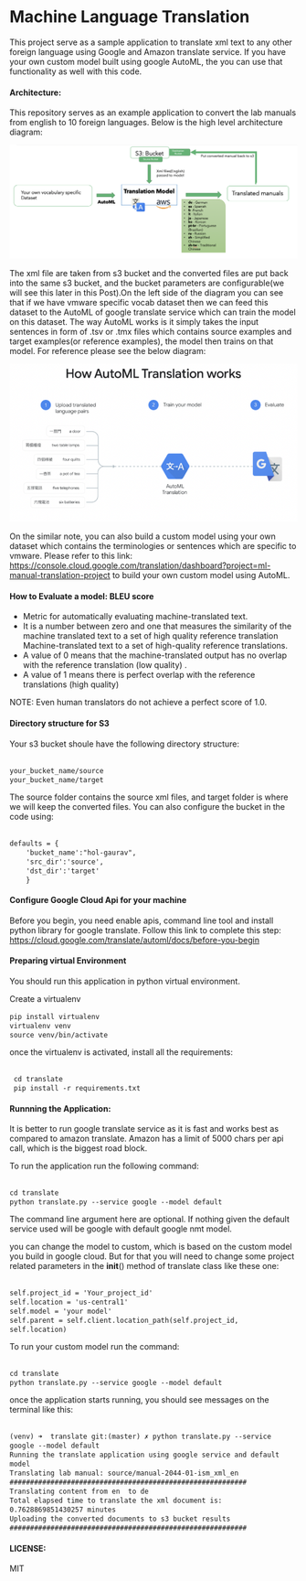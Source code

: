 # Machine Language Translation

This project serve as a sample application to translate xml text to any other foreign language using Google and Amazon translate service. If you have your own custom model built using google AutoML, the you can use that functionality as well with this code.


#### Architecture:

This repository serves as an example application to convert the lab manuals from english to 10 foreign languages. Below is the high level architecture diagram:

![image](./images/arc.png)

The xml file are taken from s3 bucket and the converted files are put back into the same s3 bucket, and the bucket parameters are configurable(we will see this later in this Post).On the left side of the diagram you can see that if we have vmware specific vocab dataset then we can feed this dataset to the AutoML of google translate service which can train the model on this dataset. The way AutoML works is it simply takes the input sentences in form of .tsv or .tmx files which contains source examples and target examples(or reference examples), the model then trains on that model. For reference please see the below diagram:

![image](./images/google.png)

On the similar note, you can also build a custom model using your own dataset which contains the terminologies or sentences which are specific to vmware. Please refer to this link: https://console.cloud.google.com/translation/dashboard?project=ml-manual-translation-project to build your own custom model using AutoML.

#### How to Evaluate a model: BLEU score

* Metric for automatically evaluating machine-translated text.
* It is a number between zero and one that measures the similarity of the machine translated text to a set of high quality reference translation
Machine-translated text to a set of high-quality reference translations.
* A value of 0 means that the machine-translated output has no overlap 
with the reference translation (low quality) .
* A value of 1 means there is perfect overlap with the reference translations (high quality)

NOTE: Even human translators do not achieve a perfect score of 1.0.


#### Directory structure for S3

Your s3 bucket shoule have the following directory structure:
```

your_bucket_name/source
your_bucket_name/target

```

The source folder contains the source xml files, and target folder is where we will keep the converted files.
You can also configure the bucket in the code using:

```

defaults = {
	'bucket_name':"hol-gaurav",
	'src_dir':'source',
	'dst_dir':'target'
	}

```

#### Configure Google Cloud Api for your machine

Before you begin, you need enable apis, command line tool and install python library for google translate. Follow this link to complete this step: https://cloud.google.com/translate/automl/docs/before-you-begin


#### Preparing virtual Environment

You should run this application in python virtual environment. 

Create a virtualenv

```
pip install virtualenv
virtualenv venv
source venv/bin/activate

```

once the virtualenv is activated, install all the requirements:

```

 cd translate
 pip install -r requirements.txt

```

#### Runnning the Application:

It is better to run google translate service as it is fast and works best as compared to amazon translate. Amazon has a limit of 5000 chars per api call, which is the biggest road block.


To run the application run the following command:

```

cd translate
python translate.py --service google --model default

```

The command line argument here are optional. If nothing given the default service used will be google with default google nmt model.

you can change the model to custom, which is based on the custom model you build in google cloud. But for that you will need to change some project related parameters in the __init__() method of translate class like these one:

```

self.project_id = 'Your_project_id'
self.location = 'us-central1'
self.model = 'your model'
self.parent = self.client.location_path(self.project_id, self.location)

```

To run your custom model run the command:

```

cd translate
python translate.py --service google --model default

```

once the application starts running, you should see messages on the terminal like this:

```

(venv) ➜  translate git:(master) ✗ python translate.py --service google --model default
Running the translate application using google service and default model
Translating lab manual: source/manual-2044-01-ism_xml_en
##########################################################
Translating content from en  to de
Total elapsed time to translate the xml document is: 0.7628869851430257 minutes
Uploading the converted documents to s3 bucket results
##########################################################

```

#### LICENSE:
MIT
